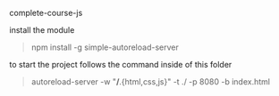 complete-course-js

install the module 

> npm install -g simple-autoreload-server

to start the project follows the command inside of this folder

> autoreload-server -w "**/**.{html,css,js}" -t ./ -p 8080 -b index.html